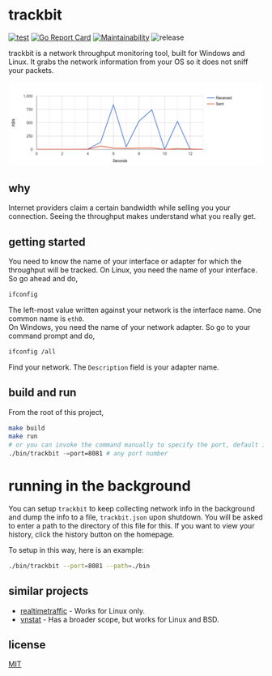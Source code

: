 # trackbit

[![test](https://github.com/viveknathani/trackbit/actions/workflows/test.yaml/badge.svg)](https://github.com/viveknathani/trackbit/actions/workflows/test.yaml) 
[![Go Report Card](https://goreportcard.com/badge/github.com/viveknathani/trackbit)](https://goreportcard.com/report/github.com/viveknathani/trackbit)
[![Maintainability](https://api.codeclimate.com/v1/badges/8cb48a1915d7c46d3667/maintainability)](https://codeclimate.com/github/viveknathani/trackbit/maintainability) ![release](https://img.shields.io/github/v/release/viveknathani/trackbit)

trackbit is a network throughput monitoring tool, built for Windows and Linux. It grabs the network information from your OS so it does not sniff your packets.

<img src="./SCREENSHOT.PNG">

## why

Internet providers claim a certain bandwidth while selling you your connection. Seeing the throughput makes understand what you really get. 

## getting started

You need to know the name of your interface or adapter for which the throughput will be tracked. 
On Linux, you need the name of your interface. So go ahead and do, 
```bash
ifconfig
```
The left-most value written against your network is the interface name. One common name is `eth0`.  
On Windows, you need the name of your network adapter. So go to your command prompt and do,
```bash
ifconfig /all
```
Find your network. The `Description` field is your adapter name. 

## build and run

From the root of this project, 
```bash
make build
make run
# or you can invoke the command manually to specify the port, default is 8080
./bin/trackbit -=port=8081 # any port number
```

# running in the background

You can setup `trackbit` to keep collecting network info in the background and dump the info to a file, `trackbit.json` upon shutdown. You will be asked to enter a path to the directory of this file for this. If you want to view your history, click the history button on the homepage. 

To setup in this way, here is an example:  
```bash
./bin/trackbit --port=8081 --path=./bin
```

## similar projects

- [realtimetraffic](https://github.com/longsleep/realtimetraffic/) - Works for Linux only.
- [vnstat](https://github.com/vergoh/vnstat) - Has a broader scope, but works for Linux and BSD.

## license

[MIT](./LICENSE)
